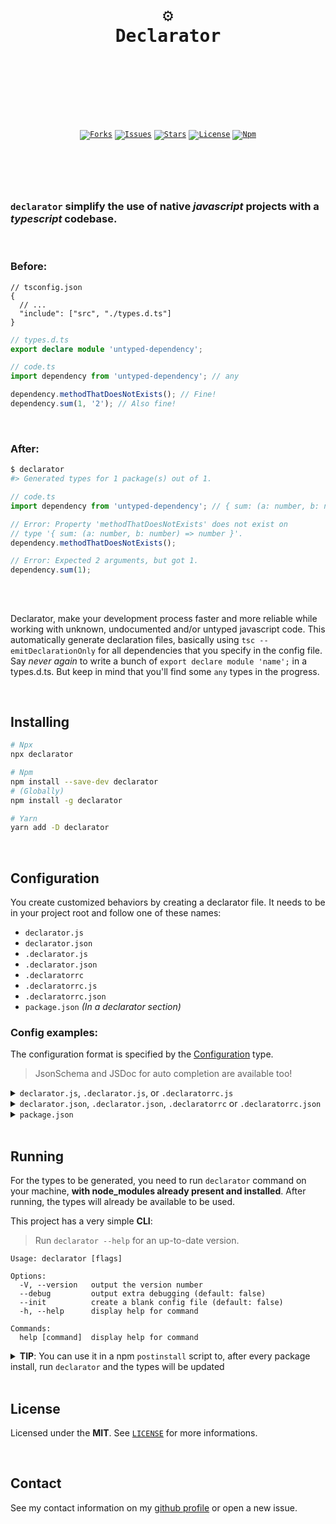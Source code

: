 <br />
<div align="center">
  <pre>
  <br />
  <h1>⚙️
Declarator</h1>
  <br />
  </pre>
  <br />
  <br />
  <code
    ><a href="https://github.com/ArthurFiorette/declarator/network/members"
      ><img
        src="https://img.shields.io/github/forks/ArthurFiorette/declarator?logo=github&label=Forks"
        target="_blank"
        alt="Forks" /></a
  ></code>
  <code
    ><a href="https://github.com/ArthurFiorette/declarator/issues"
      ><img
        src="https://img.shields.io/github/issues/ArthurFiorette/declarator?logo=github&label=Issues"
        target="_blank"
        alt="Issues" /></a
  ></code>
  <code
    ><a href="https://github.com/ArthurFiorette/declarator/stargazers"
      ><img
        src="https://img.shields.io/github/stars/ArthurFiorette/declarator?logo=github&label=Stars"
        target="_blank"
        alt="Stars" /></a
  ></code>
  <code
    ><a href="https://github.com/ArthurFiorette/declarator/blob/main/LICENSE"
      ><img
        src="https://img.shields.io/github/license/ArthurFiorette/declarator?logo=githu&label=License"
        target="_blank"
        alt="License" /></a
  ></code>
  <code
    ><a href="https://www.npmjs.com/package/declarator"
      ><img
        src="https://img.shields.io/npm/v/declarator?color=CB3837&logo=npm&label=Npm"
        target="_blank"
        alt="Npm" /></a
  ></code>
</div>

<h1></h1>

<br />
<br />

### `declarator` simplify the use of native _javascript_ projects with a _typescript_ codebase.

<br />

### Before:

```jsonc
// tsconfig.json
{
  // ...
  "include": ["src", "./types.d.ts"]
}
```

```ts
// types.d.ts
export declare module 'untyped-dependency';
```

```ts
// code.ts
import dependency from 'untyped-dependency'; // any

dependency.methodThatDoesNotExists(); // Fine!
dependency.sum(1, '2'); // Also fine!
```

<br />

### After:

```sh
$ declarator
#> Generated types for 1 package(s) out of 1.
```

```ts
// code.ts
import dependency from 'untyped-dependency'; // { sum: (a: number, b: number) => number }

// Error: Property 'methodThatDoesNotExists' does not exist on
// type '{ sum: (a: number, b: number) => number }'.
dependency.methodThatDoesNotExists();

// Error: Expected 2 arguments, but got 1.
dependency.sum(1);
```

<br />

##

Declarator, make your development process faster and more reliable while working with
unknown, undocumented and/or untyped javascript code. This automatically generate
declaration files, basically using `tsc --emitDeclarationOnly` for all dependencies that
you specify in the config file. Say _never again_ to write a bunch of
`export declare module 'name';` in a types.d.ts. But keep in mind that you'll find some
`any` types in the progress.

<br />

## Installing

```sh
# Npx
npx declarator

# Npm
npm install --save-dev declarator
# (Globally)
npm install -g declarator

# Yarn
yarn add -D declarator
```

<br />

## Configuration

You create customized behaviors by creating a declarator file. It needs to be in your
project root and follow one of these names:

- `declarator.js`
- `declarator.json`
- `.declarator.js`
- `.declarator.json`
- `.declaratorrc`
- `.declaratorrc.js`
- `.declaratorrc.json`
- `package.json` _(In a declarator section)_

### Config examples:

The configuration format is specified by the [Configuration](src/config/types.ts) type.

> JsonSchema and JSDoc for auto completion are available too!

<details>
  <summary><code>declarator.js</code>, <code>.declarator.js</code>, or <code>.declaratorrc.js</code></summary>

##### [Example](examples/config-example.js)

```js
//@ts-check

/**
 * You can export default a function or a object
 *
 * Replace ../dist to declarator when using it as a npm dependency.
 * @type {import('../dist').FileConfig}
 */
const config = () => {
  return {
    packages: [
      // Package that will receive all the defaults
      'random-name',
      [
        'random2',
        {
          // Merge defaults here
          merge: true,
          // Specific config for the random2 package.
          include: ['./custom-path-for-this-library']
        }
      ]
    ],
    defaults: {
      // Default config for all packages.
      compilerOptions: {
        // Use LF for compilation
        newLine: 1
      }
    }
  };
};
module.exports = config;
```

</details>

<details>
  <summary><code>declarator.json</code>, <code>.declarator.json</code>, <code>.declaratorrc</code> or <code>.declaratorrc.json</code></summary>

##### [Example](examples/config-example.jsonc)

```jsonc
{
  // WARN: Comments are not allowed in json files!

  // Schema to ide autocompletion
  "$schema": "https://github.com/ArthurFiorette/declarator/blob/<INSTALLED NPM VERSION>/schema.json",
  "packages": [
    // Package that will receive all the defaults
    "random-name",
    [
      "random2",
      {
        // Merge defaults here
        "merge": true,
        // Specific config for the random2 package.
        "include": ["./custom-path-for-this-library"]
      }
    ]
  ],
  "defaults": {
    // Default config for all packages.
    "compilerOptions": {
      // Use LF for compilation
      "newLine": 1
    }
  }
}
```

</details>

<details>
  <summary><code>package.json</code></summary>

##### [Example](examples/config-config-example-package.jsonc)

```jsonc
{
  // WARN: Comments are not allowed in json files!

  //...
  "declarator": {
    // Schema to ide autocompletion
    "$schema": "https://github.com/ArthurFiorette/declarator/blob/<INSTALLED NPM VERSION>/schema.json",
    "packages": [
      // Package that will receive all the defaults
      "random-name",
      [
        "random2",
        {
          // Merge defaults here
          "merge": true,
          // Specific config for the random2 package.
          "include": ["./custom-path-for-this-library"]
        }
      ]
    ],
    "defaults": {
      // Default config for all packages.
      "compilerOptions": {
        // Use LF for compilation
        "newLine": 1
      }
    }
  }
}
```

</details>

<br />

## Running

For the types to be generated, you need to run `declarator` command on your machine,
**with node_modules already present and installed**. After running, the types will already
be available to be used.

This project has a very simple **CLI**:

> Run `declarator --help` for an up-to-date version.

```
Usage: declarator [flags]

Options:
  -V, --version   output the version number
  --debug         output extra debugging (default: false)
  --init          create a blank config file (default: false)
  -h, --help      display help for command

Commands:
  help [command]  display help for command
```

<details>
  <summary><b>TIP</b>: You can use it in a npm <code>postinstall</code> script to, after every package install, run <code>declarator</code> and the types will be updated</summary>
  
```jsonc
 // package.json
{
  "scripts": {
    "postinstall": "declarator"
  }
}
```
</details>

<br />

## License

Licensed under the **MIT**. See [`LICENSE`](LICENSE) for more informations.

<br />

## Contact

See my contact information on my [github profile](https://github.com/ArthurFiorette) or
open a new issue.

<br />
